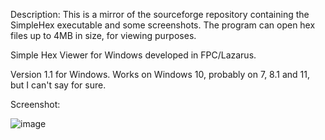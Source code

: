 Description: This is a mirror of the sourceforge repository containing the SimpleHex executable and some screenshots. The program can open hex files up to 4MB in size, for viewing purposes. 

Simple Hex Viewer for Windows developed in FPC/Lazarus.

Version 1.1 for Windows. Works on Windows 10, probably on 7, 8.1 and 11, but I can't say for sure.

Screenshot:

![image](https://github.com/cyberhardt/SimpleHex/assets/107224222/1409a801-75fb-42f5-a2a2-9b469f2e7811)

